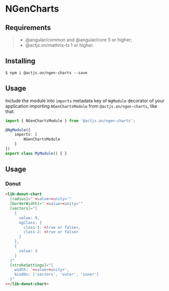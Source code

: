 # NGenCharts

## Requirements

>- @angular/common and @angular/core 5 or higher;
>- @actjs.on/mathrix-ts 1 or higher.

## Installing

	$ npm i @actjs.on/ngen-charts --save

## Usage

Include the module into `imports` metadata key of `NgModule` decorator of your application importing `NGenChartsModule` from `@actjs.on/ngen-charts`, like that.

```typescript
import { NGenChartsModule } from '@actjs.on/ngen-charts';

@NgModule({
    imports: [
        NGenChartsModule
    ]
})
export class MyModule() { }
```

## Usage

### Donut

```html
<lib-donut-chart
  [radius]="'<value><unity>'"
  [borderWidth]="'<value><unity>'"
  [sectors]="[
    {
      value: 9,
      ngClass: {
        class-1: <true or false>,
        class-2: <true or false>
      }
    },
    {
      value: 3
    }
  ]"
  [strokeSettings]="{
	width: '<value><unity>',
	bindOn: ['sectors', 'outer', 'inner']
  }"
></lib-donut-chart>
```

